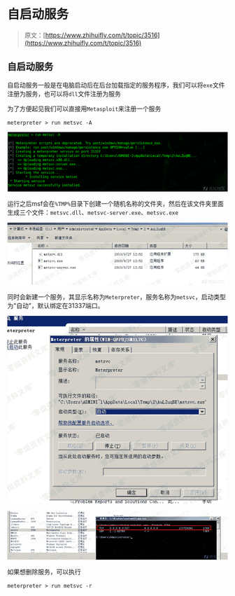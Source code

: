# 自启动服务

> 原文：[https://www.zhihuifly.com/t/topic/3516](https://www.zhihuifly.com/t/topic/3516)

## 自启动服务

自启动服务一般是在电脑启动后在后台加载指定的服务程序，我们可以将`exe`文件注册为服务，也可以将`dll`文件注册为服务

为了方便起见我们可以直接用`Metasploit`来注册一个服务

```
meterpreter > run metsvc -A 
```

![image](img/ae1286c403fdaf0eaba348f55847d67b.png)

运行之后msf会在`%TMP%`目录下创建一个随机名称的文件夹，然后在该文件夹里面生成三个文件：`metsvc.dll`、`metsvc-server.exe`、`metsvc.exe`

![image](img/7482426befb8edbee2b36aab703495ea.png)

同时会新建一个服务，其显示名称为`Meterpreter`，服务名称为`metsvc`，启动类型为"自动"，默认绑定在31337端口。

![image](img/03fa6aa181635246ced2ff2efaabb7f7.png)

![image](img/7525f9e584fe492ae1c7aad405435f6f.png)

如果想删除服务，可以执行

```
meterpreter > run metsvc -r 
```